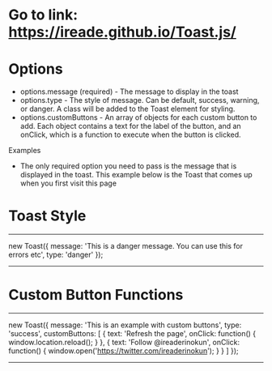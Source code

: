 # Go to link: https://ireade.github.io/Toast.js/

# Options
* options.message (required) - The message to display in the toast
* options.type - The style of message. Can be default, success, warning, or danger. A class will be added to the Toast element for styling.
* options.customButtons - An array of objects for each custom button to add. Each object contains a text for the label of the button, and an onClick, which is a function to execute when the button is clicked.

Examples

- The only required option you need to pass is the message that is displayed in the toast. This example below is the Toast that comes up when you first visit this page

# Toast Style

***************
new Toast({
  message: 'This is a danger message. You can use this for errors etc',
  type: 'danger'
});
**************

# Custom Button Functions

**************
new Toast({
  message: 'This is an example with custom buttons',
  type: 'success',
  customButtons: [
    {
      text: 'Refresh the page',
      onClick: function() {
        window.location.reload();
      }
    },
    {
      text: 'Follow @ireaderinokun',
      onClick: function() {
        window.open('https://twitter.com/ireaderinokun');
      }
    }
  ]
});
**************
